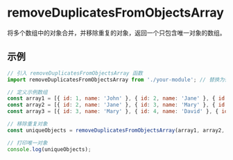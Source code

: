 # removeDuplicatesFromObjectsArray

将多个数组中的对象合并，并移除重复的对象，返回一个只包含唯一对象的数组。

## 示例

```javascript
// 引入 removeDuplicatesFromObjectsArray 函数
import removeDuplicatesFromObjectsArray from './your-module'; // 替换为待测试函数所在的模块路径

// 定义示例数组
const array1 = [{ id: 1, name: 'John' }, { id: 2, name: 'Jane' }, { id: 3, name: 'Mary' }];
const array2 = [{ id: 2, name: 'Jane' }, { id: 3, name: 'Mary' }, { id: 4, name: 'David' }];
const array3 = [{ id: 3, name: 'Mary' }, { id: 4, name: 'David' }, { id: 5, name: 'Sarah' }];

// 移除重复对象
const uniqueObjects = removeDuplicatesFromObjectsArray(array1, array2, array3);

// 打印唯一对象
console.log(uniqueObjects);


```
